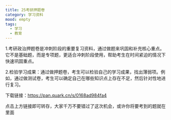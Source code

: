 ```yaml
---
title: 25考研押题卷
category: 学习资料
mood: empty
tags:
  - 学习
  - 教育
---
```


1.考研政治押题卷是冲刺阶段的重要复习资料，通过做题来巩固和补充核心重点。它不是基础题，而是专项题，更适合冲刺阶段使用，帮助考生在时间紧迫的情况下快速巩固重点‌。




‌2.检验学习成果‌：通过做押题卷，考生可以检验自己的学习成果，找出薄弱项。例如，通过做测试卷，考生可以确定自己在哪些知识点上存在不足，然后针对性地进行复习‌。







下载链接：https://pan.quark.cn/s/0168ad984fa4







点击上方链接即可转存，大家千万不要错过了这次机会，或许你将要考到的题就在里面